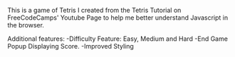 
This is a game of Tetris I created from the Tetris Tutorial on FreeCodeCamps' Youtube Page to help me better understand Javascript in the browser. 

Additional features:
-Difficulty Feature: Easy, Medium and Hard
-End Game Popup Displaying Score.
-Improved Styling
